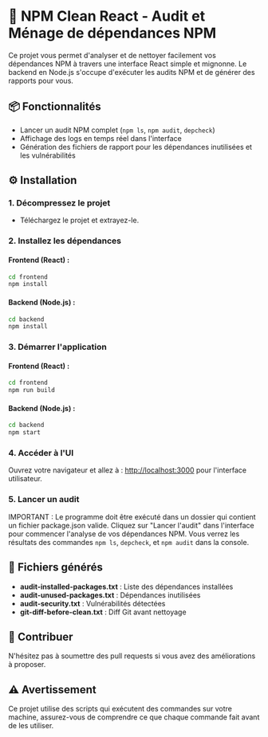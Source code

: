 # 🚀 NPM Clean React - Audit et Ménage de dépendances NPM

Ce projet vous permet d'analyser et de nettoyer facilement vos dépendances NPM à travers une interface React simple et mignonne. Le backend en Node.js s'occupe d'exécuter les audits NPM et de générer des rapports pour vous.

## 📦 Fonctionnalités

- Lancer un audit NPM complet (`npm ls`, `npm audit`, `depcheck`)
- Affichage des logs en temps réel dans l'interface
- Génération des fichiers de rapport pour les dépendances inutilisées et les vulnérabilités

## ⚙️ Installation

### 1. Décompressez le projet

- Téléchargez le projet et extrayez-le.

### 2. Installez les dépendances

#### Frontend (React) :

```bash
cd frontend
npm install
```

#### Backend (Node.js) :

```bash
cd backend
npm install
```

### 3. Démarrer l'application

#### Frontend (React) :

```bash
cd frontend
npm run build
```

#### Backend (Node.js) :

```bash
cd backend
npm start
```

### 4. Accéder à l'UI

Ouvrez votre navigateur et allez à : [http://localhost:3000](http://localhost:5000) pour l'interface utilisateur.

### 5. Lancer un audit

IMPORTANT : Le programme doit être exécuté dans un dossier qui contient un fichier package.json valide.
Cliquez sur "Lancer l'audit" dans l'interface pour commencer l'analyse de vos dépendances NPM. Vous verrez les résultats des commandes `npm ls`, `depcheck`, et `npm audit` dans la console.

## 📁 Fichiers générés

- **audit-installed-packages.txt** : Liste des dépendances installées
- **audit-unused-packages.txt** : Dépendances inutilisées
- **audit-security.txt** : Vulnérabilités détectées
- **git-diff-before-clean.txt** : Diff Git avant nettoyage

## 📄 Contribuer

N'hésitez pas à soumettre des pull requests si vous avez des améliorations à proposer.

## ⚠️ Avertissement

Ce projet utilise des scripts qui exécutent des commandes sur votre machine, assurez-vous de comprendre ce que chaque commande fait avant de les utiliser.
